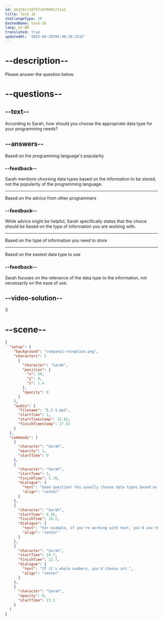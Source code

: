 ```yaml
---
id: 66324c110747c079691211a1
title: Task 16
challengeType: 19
dashedName: task-16
lang: pt-BR
translated: true
updatedAt: '2025-09-29T05:49:20.253Z'
---
```


<!-- (Audio) Sarah: Good question! You usually choose data types based on the kind of information you want to store. For example, if you're working with text, you'd use this data type: string. If it's whole numbers, you'd choose int. -->

# --description--

Please answer the question below.

# --questions--

## --text--

According to Sarah, how should you choose the appropriate data type for your programming needs?

## --answers--

Based on the programming language's popularity

### --feedback--

Sarah mentions choosing data types based on the information to be stored, not the popularity of the programming language.

---

Based on the advice from other programmers

### --feedback--

While advice might be helpful, Sarah specifically states that the choice should be based on the type of information you are working with.

---

Based on the type of information you need to store

---

Based on the easiest data type to use

### --feedback--

Sarah focuses on the relevance of the data type to the information, not necessarily on the ease of use.

## --video-solution--

3

# --scene--

```json
{
  "setup": {
    "background": "company1-reception.png",
    "characters": [
      {
        "character": "Sarah",
        "position": {
          "x": 50,
          "y": 0,
          "z": 1.4
        },
        "opacity": 0
      }
    ],
    "audio": {
      "filename": "5.2-1.mp3",
      "startTime": 1,
      "startTimestamp": 15.82,
      "finishTimestamp": 27.52
    }
  },
  "commands": [
    {
      "character": "Sarah",
      "opacity": 1,
      "startTime": 0
    },
    {
      "character": "Sarah",
      "startTime": 1,
      "finishTime": 5.78,
      "dialogue": {
        "text": "Good question! You usually choose data types based on the kind of information you want to store.",
        "align": "center"
      }
    },
    {
      "character": "Sarah",
      "startTime": 6.26,
      "finishTime": 10.2,
      "dialogue": {
        "text": "For example, if you're working with text, you'd use this data type: string.",
        "align": "center"
      }
    },
    {
      "character": "Sarah",
      "startTime": 10.7,
      "finishTime": 12.7,
      "dialogue": {
        "text": "If it's whole numbers, you'd choose int.",
        "align": "center"
      }
    },
    {
      "character": "Sarah",
      "opacity": 0,
      "startTime": 13.2
    }
  ]
}
```
